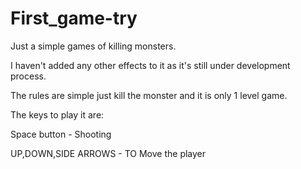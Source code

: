 # First_game-try
Just a simple games of killing monsters.

I haven't added any other effects to it as it's still under development process.

The rules are simple just kill the monster and it is only 1 level game.

The keys to play it are:

Space button - Shooting

UP,DOWN,SIDE ARROWS - TO Move the player
